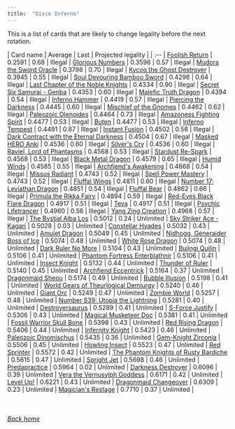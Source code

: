 ```yaml
---
title:  "Disco Inferno"
---
```


This is a list of cards that are likely to change legality before the next rotation.

| Card name | Average | Last | Projected legality |
| :-- |
[Foolish Return](https://db.ygoprodeck.com/card/?search=Foolish%20Return) | 0.2591 | 0.68 | Illegal |
[Glorious Numbers](https://db.ygoprodeck.com/card/?search=Glorious%20Numbers) | 0.3596 | 0.57 | Illegal |
[Mudora the Sword Oracle](https://db.ygoprodeck.com/card/?search=Mudora%20the%20Sword%20Oracle) | 0.3798 | 0.70 | Illegal |
[Kycoo the Ghost Destroyer](https://db.ygoprodeck.com/card/?search=Kycoo%20the%20Ghost%20Destroyer) | 0.3945 | 0.55 | Illegal |
[Soul Devouring Bamboo Sword](https://db.ygoprodeck.com/card/?search=Soul%20Devouring%20Bamboo%20Sword) | 0.4296 | 0.64 | Illegal |
[Last Chapter of the Noble Knights](https://db.ygoprodeck.com/card/?search=Last%20Chapter%20of%20the%20Noble%20Knights) | 0.4334 | 0.90 | Illegal |
[Secret Six Samurai - Genba](https://db.ygoprodeck.com/card/?search=Secret%20Six%20Samurai%20-%20Genba) | 0.4353 | 0.60 | Illegal |
[Malefic Truth Dragon](https://db.ygoprodeck.com/card/?search=Malefic%20Truth%20Dragon) | 0.4394 | 0.54 | Illegal |
[Inferno Hammer](https://db.ygoprodeck.com/card/?search=Inferno%20Hammer) | 0.4419 | 0.57 | Illegal |
[Piercing the Darkness](https://db.ygoprodeck.com/card/?search=Piercing%20the%20Darkness) | 0.4445 | 0.60 | Illegal |
[Mischief of the Gnomes](https://db.ygoprodeck.com/card/?search=Mischief%20of%20the%20Gnomes) | 0.4462 | 0.62 | Illegal |
[Paleozoic Olenoides](https://db.ygoprodeck.com/card/?search=Paleozoic%20Olenoides) | 0.4464 | 0.73 | Illegal |
[Amazoness Fighting Spirit](https://db.ygoprodeck.com/card/?search=Amazoness%20Fighting%20Spirit) | 0.4477 | 0.53 | Illegal |
[Buten](https://db.ygoprodeck.com/card/?search=Buten) | 0.4477 | 0.53 | Illegal |
[Inferno Tempest](https://db.ygoprodeck.com/card/?search=Inferno%20Tempest) | 0.4491 | 0.87 | Illegal |
[Instant Fusion](https://db.ygoprodeck.com/card/?search=Instant%20Fusion) | 0.4502 | 0.56 | Illegal |
[Dark Contract with the Eternal Darkness](https://db.ygoprodeck.com/card/?search=Dark%20Contract%20with%20the%20Eternal%20Darkness) | 0.4504 | 0.67 | Illegal |
[Masked HERO Anki](https://db.ygoprodeck.com/card/?search=Masked%20HERO%20Anki) | 0.4536 | 0.60 | Illegal |
[Silver's Cry](https://db.ygoprodeck.com/card/?search=Silver's%20Cry) | 0.4536 | 0.60 | Illegal |
[Raviel, Lord of Phantasms](https://db.ygoprodeck.com/card/?search=Raviel,%20Lord%20of%20Phantasms) | 0.4568 | 0.53 | Illegal |
[Stardust Re-Spark](https://db.ygoprodeck.com/card/?search=Stardust%20Re-Spark) | 0.4568 | 0.53 | Illegal |
[Black Metal Dragon](https://db.ygoprodeck.com/card/?search=Black%20Metal%20Dragon) | 0.4579 | 0.65 | Illegal |
[Humid Winds](https://db.ygoprodeck.com/card/?search=Humid%20Winds) | 0.4585 | 0.55 | Illegal |
[Archfiend's Awakening](https://db.ygoprodeck.com/card/?search=Archfiend's%20Awakening) | 0.4668 | 0.54 | Illegal |
[Missus Radiant](https://db.ygoprodeck.com/card/?search=Missus%20Radiant) | 0.4743 | 0.52 | Illegal |
[Spell Power Mastery](https://db.ygoprodeck.com/card/?search=Spell%20Power%20Mastery) | 0.4743 | 0.52 | Illegal |
[Fluffal Wings](https://db.ygoprodeck.com/card/?search=Fluffal%20Wings) | 0.4811 | 0.60 | Illegal |
[Number 17: Leviathan Dragon](https://db.ygoprodeck.com/card/?search=Number%2017:%20Leviathan%20Dragon) | 0.4851 | 0.54 | Illegal |
[Fluffal Bear](https://db.ygoprodeck.com/card/?search=Fluffal%20Bear) | 0.4862 | 0.66 | Illegal |
[Primula the Rikka Fairy](https://db.ygoprodeck.com/card/?search=Primula%20the%20Rikka%20Fairy) | 0.4894 | 0.59 | Illegal |
[Red-Eyes Black Flare Dragon](https://db.ygoprodeck.com/card/?search=Red-Eyes%20Black%20Flare%20Dragon) | 0.4917 | 0.51 | Illegal |
[Teva](https://db.ygoprodeck.com/card/?search=Teva) | 0.4917 | 0.51 | Illegal |
[Psychic Lifetrancer](https://db.ygoprodeck.com/card/?search=Psychic%20Lifetrancer) | 0.4960 | 0.56 | Illegal |
[Yang Zing Creation](https://db.ygoprodeck.com/card/?search=Yang%20Zing%20Creation) | 0.4968 | 0.57 | Illegal |
[The Bystial Alba Los](https://db.ygoprodeck.com/card/?search=The%20Bystial%20Alba%20Los) | 0.5012 | 0.24 | Unlimited |
[Sky Striker Ace - Kagari](https://db.ygoprodeck.com/card/?search=Sky%20Striker%20Ace%20-%20Kagari) | 0.5028 | 0.03 | Unlimited |
[Constellar Hyades](https://db.ygoprodeck.com/card/?search=Constellar%20Hyades) | 0.5032 | 0.43 | Unlimited |
[Amulet Dragon](https://db.ygoprodeck.com/card/?search=Amulet%20Dragon) | 0.5049 | 0.45 | Unlimited |
[Nidhogg, Generaider Boss of Ice](https://db.ygoprodeck.com/card/?search=Nidhogg,%20Generaider%20Boss%20of%20Ice) | 0.5074 | 0.48 | Unlimited |
[White Rose Dragon](https://db.ygoprodeck.com/card/?search=White%20Rose%20Dragon) | 0.5074 | 0.48 | Unlimited |
[Dark Ruler No More](https://db.ygoprodeck.com/card/?search=Dark%20Ruler%20No%20More) | 0.5104 | 0.43 | Unlimited |
[Bujingi Quilin](https://db.ygoprodeck.com/card/?search=Bujingi%20Quilin) | 0.5106 | 0.41 | Unlimited |
[Phantom Fortress Enterblathnir](https://db.ygoprodeck.com/card/?search=Phantom%20Fortress%20Enterblathnir) | 0.5106 | 0.41 | Unlimited |
[Insect Knight](https://db.ygoprodeck.com/card/?search=Insect%20Knight) | 0.5132 | 0.44 | Unlimited |
[Thunder of Ruler](https://db.ygoprodeck.com/card/?search=Thunder%20of%20Ruler) | 0.5140 | 0.45 | Unlimited |
[Archfiend Eccentrick](https://db.ygoprodeck.com/card/?search=Archfiend%20Eccentrick) | 0.5164 | 0.37 | Unlimited |
[Dragonmaid Sheou](https://db.ygoprodeck.com/card/?search=Dragonmaid%20Sheou) | 0.5174 | 0.49 | Unlimited |
[Bubble Illusion](https://db.ygoprodeck.com/card/?search=Bubble%20Illusion) | 0.5198 | 0.41 | Unlimited |
[World Gears of Theurlogical Demiurgy](https://db.ygoprodeck.com/card/?search=World%20Gears%20of%20Theurlogical%20Demiurgy) | 0.5240 | 0.46 | Unlimited |
[Giant Orc](https://db.ygoprodeck.com/card/?search=Giant%20Orc) | 0.5249 | 0.47 | Unlimited |
[Zombie World](https://db.ygoprodeck.com/card/?search=Zombie%20World) | 0.5257 | 0.48 | Unlimited |
[Number S39: Utopia the Lightning](https://db.ygoprodeck.com/card/?search=Number%20S39:%20Utopia%20the%20Lightning) | 0.5281 | 0.40 | Unlimited |
[Destroyersaurus](https://db.ygoprodeck.com/card/?search=Destroyersaurus) | 0.5289 | 0.41 | Unlimited |
[S-Force Justify](https://db.ygoprodeck.com/card/?search=S-Force%20Justify) | 0.5306 | 0.43 | Unlimited |
[Magical Musketeer Doc](https://db.ygoprodeck.com/card/?search=Magical%20Musketeer%20Doc) | 0.5381 | 0.41 | Unlimited |
[Fossil Warrior Skull Bone](https://db.ygoprodeck.com/card/?search=Fossil%20Warrior%20Skull%20Bone) | 0.5398 | 0.43 | Unlimited |
[Red Rising Dragon](https://db.ygoprodeck.com/card/?search=Red%20Rising%20Dragon) | 0.5406 | 0.44 | Unlimited |
[Infernity Knight](https://db.ygoprodeck.com/card/?search=Infernity%20Knight) | 0.5423 | 0.46 | Unlimited |
[Paleozoic Dinomischus](https://db.ygoprodeck.com/card/?search=Paleozoic%20Dinomischus) | 0.5435 | 0.36 | Unlimited |
[Gem-Knight Zirconia](https://db.ygoprodeck.com/card/?search=Gem-Knight%20Zirconia) | 0.5506 | 0.45 | Unlimited |
[Howling Insect](https://db.ygoprodeck.com/card/?search=Howling%20Insect) | 0.5523 | 0.47 | Unlimited |
[Red Sprinter](https://db.ygoprodeck.com/card/?search=Red%20Sprinter) | 0.5572 | 0.42 | Unlimited |
[The Phantom Knights of Rusty Bardiche](https://db.ygoprodeck.com/card/?search=The%20Phantom%20Knights%20of%20Rusty%20Bardiche) | 0.5615 | 0.47 | Unlimited |
[Spright Jet](https://db.ygoprodeck.com/card/?search=Spright%20Jet) | 0.5698 | 0.46 | Unlimited |
[Predapractice](https://db.ygoprodeck.com/card/?search=Predapractice) | 0.5964 | 0.02 | Unlimited |
[Darkness Destroyer](https://db.ygoprodeck.com/card/?search=Darkness%20Destroyer) | 0.6096 | 0.39 | Unlimited |
[Vera the Vernusylph Goddess](https://db.ygoprodeck.com/card/?search=Vera%20the%20Vernusylph%20Goddess) | 0.6171 | 0.42 | Unlimited |
[Level Up!](https://db.ygoprodeck.com/card/?search=Level%20Up!) | 0.6221 | 0.43 | Unlimited |
[Dragonmaid Changeover](https://db.ygoprodeck.com/card/?search=Dragonmaid%20Changeover) | 0.6309 | 0.23 | Unlimited |
[Magician's Restage](https://db.ygoprodeck.com/card/?search=Magician's%20Restage) | 0.7710 | 0.37 | Unlimited |

<br>

###### [Back home](index)